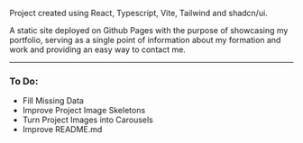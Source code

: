 Project created using React, Typescript, Vite, Tailwind and shadcn/ui.

A static site deployed on Github Pages with the purpose of showcasing my portfolio, serving as a single point of information about my formation and work and providing an easy way to contact me.

<hr />

### To Do: 
- Fill Missing Data 
- Improve Project Image Skeletons 
- Turn Project Images into Carousels 
- Improve README.md 
